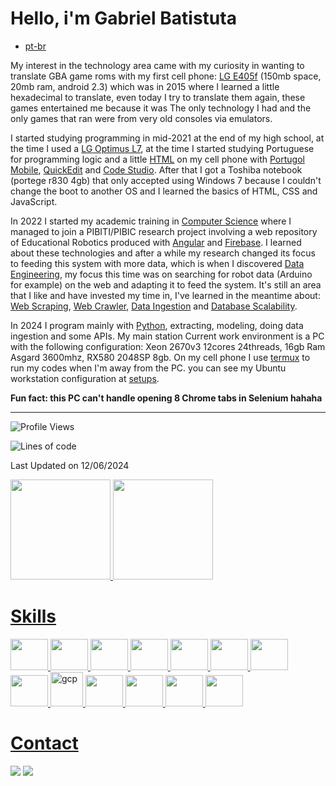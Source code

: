 # Hello, i'm Gabriel Batistuta

- [pt-br](./pt-br.md)

My interest in the technology area came with my curiosity in wanting to translate GBA game roms with my first cell phone: [LG E405f](https://www.maiscelular.com.br/fichas-tecnicas/lg/optimus-l3/dual-e405/) (150mb space, 20mb ram, android 2.3) which was in 2015 where I learned a little hexadecimal to translate, even today I try to translate them again, these games entertained me because it was The only technology I had and the only games that ran were from very old consoles via emulators.

I started studying programming in mid-2021 at the end of my high school, at the time I used a [LG Optimus L7](https://www.tudocelular.com/LG/fichas-tecnicas/n2267/LG-Optimus-L7.html), at the time I started studying Portuguese for programming logic and a little [HTML](https://en.wikipedia.org/wiki/HTML) on my cell phone with [Portugol Mobile](https://play.google.com/store/apps/details?id=br.erickweil.portugolweb), [QuickEdit](https://play.google.com/store/apps/details?id=com.rhmsoft.edit) and [Code Studio](https://play.google.com/store/apps/details?id=com.alif.ide). After that I got a Toshiba notebook (portege r830 4gb) that only accepted using Windows 7 because I couldn't change the boot to another OS and I learned the basics of HTML, CSS and JavaScript.

In 2022 I started my academic training in [Computer Science](https://en.wikipedia.org/wiki/Computer_science) where I managed to join a PIBITI/PIBIC research project involving a web repository of Educational Robotics produced with [Angular](https://en.wikipedia.org/wiki/Angular_(web_framework)) and [Firebase](https://en.wikipedia.org/wiki/Firebase). I learned about these technologies and after a while my research changed its focus to feeding this system with more data, which is when I discovered [Data Engineering](https://en.wikipedia.org/wiki/Data_engineering), my focus this time was on searching for robot data (Arduino for example) on the web and adapting it to feed the system. It's still an area that I like and have invested my time in, I've learned in the meantime about: [Web Scraping](https://en.wikipedia.org/wiki/Web_scraping), [Web Crawler](https://en.wikipedia.org/wiki/Web_crawler), [Data Ingestion](https://www.ibm.com/blog/guide-to-data-ingestion/) and [Database Scalability](https://en.wikipedia.org/wiki/Database_scalability).

In 2024 I program mainly with [Python](https://en.wikipedia.org/wiki/Python_(programming_language)), extracting, modeling, doing data ingestion and some APIs. My main station Current work environment is a PC with the following configuration: Xeon 2670v3 12cores 24threads, 16gb Ram Asgard 3600mhz, RX580 2048SP 8gb. On my cell phone I use [termux](https://en.wikipedia.org/wiki/Termux) to run my codes when I'm away from the PC. you can see my Ubuntu workstation configuration at [setups](https://github.com/gabriel-batistuta/setups). 

**Fun fact: this PC can't handle opening 8 Chrome tabs in Selenium hahaha**

<hr>

<!--START_SECTION:waka-->
![Profile Views](http://img.shields.io/badge/Profile%20Views-10-blue)

![Lines of code](https://img.shields.io/badge/From%20Hello%20World%20I%27ve%20Written-694343%20lines%20of%20code-blue)


 Last Updated on 12/06/2024
<!--END_SECTION:waka-->

<a href="https://github.com/gabriel-batistuta">
  <img height="160em" src="https://github-readme-stats-gb9t.vercel.app/api?username=gabriel-batistuta&show_icons=true&hide_border=true&theme=github_dark&include_all_commits=true&count_private=true"/>
  <img height="160em" src="https://github-readme-stats-gb9t.vercel.app/api/top-langs/?username=gabriel-batistuta&layout=compact&hide_border=true&show_icons=true&langs_count=6&theme=github_dark&hide=cmake,c,scss,html,c%2B%2B,jupyter%20notebook"/>
</div>

# Skills
<div>
<img src="https://cdn.jsdelivr.net/gh/devicons/devicon/icons/html5/html5-original.svg"  width="60em" height="50em"/>
<img src="https://cdn.jsdelivr.net/gh/devicons/devicon/icons/css3/css3-original.svg"  width="60em" height="50em"/>
<img src="https://cdn.jsdelivr.net/gh/devicons/devicon/icons/javascript/javascript-original.svg"  width="60em" height="50em"/>
<img src="https://cdn.jsdelivr.net/gh/devicons/devicon/icons/python/python-original.svg" width="60em" height="50em"/>
<img src="https://cdn.jsdelivr.net/gh/devicons/devicon/icons/selenium/selenium-original.svg" width="60em" height="50em"/>
<img src="https://cdn-icons-png.flaticon.com/512/2458/2458497.png" width="60em" height="50em"/>
<img src="https://cdn.jsdelivr.net/gh/devicons/devicon/icons/bash/bash-original.svg" width="60em" height="50em"/>
<img src="https://cdn.jsdelivr.net/gh/devicons/devicon/icons/firebase/firebase-plain.svg"  width="60em" height="50em"/>
<img src="https://www.vectorlogo.zone/logos/google_cloud/google_cloud-icon.svg" alt="gcp" width="52rem" height="55rem"/>
<img src="https://cdn.jsdelivr.net/gh/devicons/devicon/icons/sqlite/sqlite-original.svg" width="60em" height="50em"/>
<img src="https://cdn.jsdelivr.net/gh/devicons/devicon@latest/icons/postgresql/postgresql-original.svg" width="60em" height="50em"/>
<img src="https://cdn.jsdelivr.net/gh/devicons/devicon/icons/git/git-original.svg" width="60em" height="50em"/>
<img src="https://cdn.jsdelivr.net/gh/devicons/devicon/icons/linux/linux-original.svg" width="60em" height="50em"/>    
</div>

# Contact
<div>
  <a href = "mailto:batistutag190@gmail.com"><img src="https://img.shields.io/badge/-Gmail-%23333?style=for-the-badge&logo=gmail&logoColor=white" target="_blank"></a>
  <a href="https://www.linkedin.com/in/gabriel-batistuta/" target="_blank"><img src="https://img.shields.io/badge/-LinkedIn-%230077B5?style=for-the-badge&logo=linkedin&logoColor=white" target="_blank"></a> 
</div>
